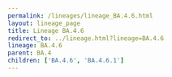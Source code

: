 ```yaml
---
permalink: /lineages/lineage_BA.4.6.html
layout: lineage_page
title: Lineage BA.4.6
redirect_to: ../lineage.html?lineage=BA.4.6
lineage: BA.4.6
parent: BA.4
children: ['BA.4.6', 'BA.4.6.1']
---
```

